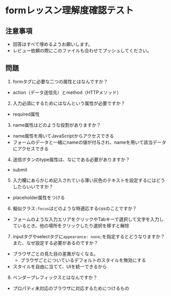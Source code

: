 # formレッスン理解度確認テスト

## 注意事項

- 回答はすべて埋めるようお願いします。
- レビュー依頼の際にこのファイルも合わせてプッシュしてください。

## 問題

1. formタグに必要な二つの属性とはなんですか？
  - action（データ送信先）とmethod（HTTPメソッド）

2. 入力必須にするためにはなんという属性が必要ですか？
  - required属性

3. name属性はどのような役割がありますか？
  - name属性を用いてJavaScriptからアクセスできる
  - フォームのデータと一緒にnameの値が付与され、nameを用いて該当データにアクセスできる

4. 送信ボタンのtype属性は、なにである必要がありますか？
  - submit

5. 入力欄にあらかじめ記入されている薄い灰色のテキストを設定するにはどうしたらいいですか？
  - placeholder属性をつける

6. 擬似クラス`:focus`はどのような時適応するcssのことですか？
  - フォームのような入力エリアをクリックやTabキーで選択して文字を入力しているとき。他の場所をクリックしたり選択を移すと解除

7. inputタグやselectタグに`appearance: none;`を指定するとどうなりますか？また、なぜ設定する必要があるのですか？
  - ブラウザごとの見た目の差異がなくなる。
    - ブラウザごとについているデフォルトのスタイルを無効にする
  - スタイルを自由に当てて、UIを統一できるから

8. ベンダープレフィックスとはなんですか？
  - プロパティ未対応のブラウザに対応するためにつけるもの